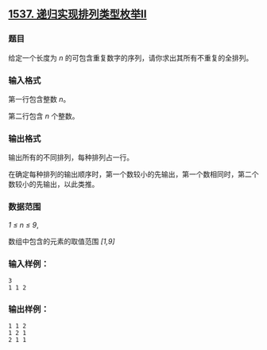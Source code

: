 ## [1537. 递归实现排列类型枚举II](https://www.acwing.com/problem/content/1539/)

### 题目

给定一个长度为 *n* 的可包含重复数字的序列，请你求出其所有不重复的全排列。

### 输入格式

第一行包含整数 *n*。

第二行包含 *n* 个整数。

### 输出格式

输出所有的不同排列，每种排列占一行。

在确定每种排列的输出顺序时，第一个数较小的先输出，第一个数相同时，第二个数较小的先输出，以此类推。

### 数据范围

*1 ≤ n ≤ 9*,

数组中包含的元素的取值范围 *[1,9]*

### 输入样例：

```
3
1 1 2
```

### 输出样例：

```
1 1 2
1 2 1
2 1 1
```
